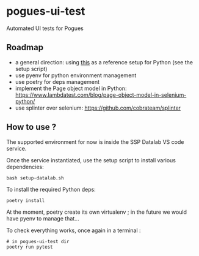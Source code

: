 # pogues-ui-test

Automated UI tests for Pogues

## Roadmap

- a general direction: using [this](https://mitelman.engineering/blog/python-best-practice/automating-python-best-practices-for-a-new-project/) as a reference setup for Python (see the setup script)
- use pyenv for python environment management
- use poetry for deps management
- implement the Page object model in Python: https://www.lambdatest.com/blog/page-object-model-in-selenium-python/
- use splinter over selenium: https://github.com/cobrateam/splinter


## How to use ?

The supported environment for now is inside the SSP Datalab VS code service.

Once the service instantiated, use the setup script to install various dependencies:

```
bash setup-datalab.sh
```

To install the required Python deps:

```
poetry install
```

At the moment, poetry create its own virtualenv ; in the future we would have pyenv to manage that...

To check everything works, once again in a terminal :

```
# in pogues-ui-test dir
poetry run pytest
```